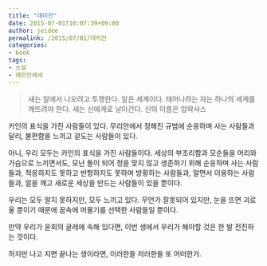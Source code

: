 ```yaml
---
title: "데미안"
date: 2015-07-01T10:07:39+09:00
author: jeidee
permalink: /2015/07/01/데미안
categories:
- book
tags:
- 소설
- 헤르만헤세
---
```


> 새는 알에서 나오려고 투쟁한다. 알은 세계이다. 태어나려는 자는 하나의 세계를 깨뜨려야 한다. 새는 신에게로 날아간다. 신의 이름은 압락사스

카인의 표식을 가진 사람들이 있다.
무리안에서 정해진 규범에 순응하며 사는 사람들과 달리,
불편함을 느끼고 겉도는 사람들이 있다.

아니, 우리 모두는 카인의 표식을 가진 사람들이다.
세상의 부조리함과 모순들을 머리와 가슴으로 느끼면서도,
모난 돌이 되어 정을 맞지 않고 생존하기 위해 순응하며 사는 사람들과,
적응하지도 못하고 반항하지도 못하며 방황하는 사람들과,
알면서 이용하는 사람들과,
알을 깨고 새로운 세상을 만드는 사람들이 있을 뿐이다.

우리는 모두 알지 못하지만, 모두 느끼고 있다.
무언가 잘못되어 있지만, 눈을 뜨면 괴로울 뿐이기 때문에 꿈속에 머물기를 선택한 사람들일 뿐이다.

만약 우리가 윤회의 굴레에 속해 있다면,
이번 생에서 우리가 해야할 것은 한 발 전진하는 것이다.

하지만 나고 지면 끝나는 생이라면,
이러한들 저러한들 또 어떠한가.
